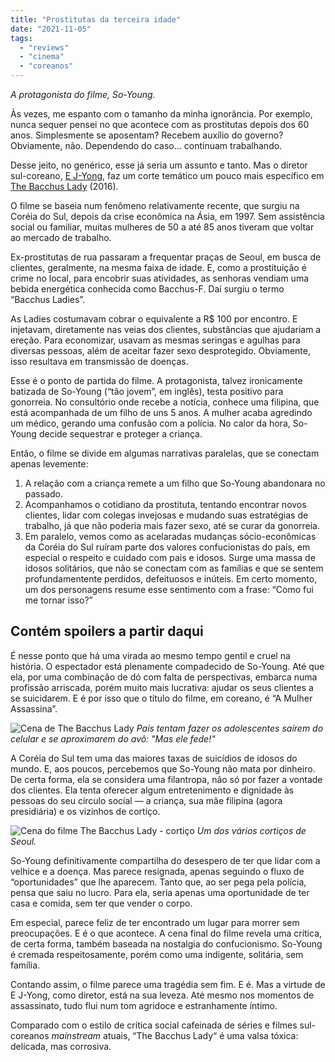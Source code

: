```yaml
---
title: "Prostitutas da terceira idade"
date: "2021-11-05"
tags: 
  - "reviews"
  - "cinema"
  - "coreanos"
---
```


_A protagonista do filme, So-Young._

Às vezes, me espanto com o tamanho da minha ignorância. Por exemplo, nunca sequer pensei no que acontece com as prostitutas depois dos 60 anos. Simplesmente se aposentam? Recebem auxílio do governo? Obviamente, não. Dependendo do caso… continuam trabalhando.

Desse jeito, no genérico, esse já seria um assunto e tanto. Mas o diretor sul-coreano, [E J-Yong](https://en.wikipedia.org/wiki/E_J-yong), faz um corte temático um pouco mais específico em [The Bacchus Lady](https://en.wikipedia.org/wiki/The_Bacchus_Lady) (2016).

O filme se baseia num fenômeno relativamente recente, que surgiu na Coréia do Sul, depois da crise econômica na Ásia, em 1997. Sem assistência social ou familiar, muitas mulheres de 50 a até 85 anos tiveram que voltar ao mercado de trabalho.

Ex-prostitutas de rua passaram a frequentar praças de Seoul, em busca de clientes, geralmente, na mesma faixa de idade. E, como a prostituição é crime no local, para encobrir suas atividades, as senhoras vendiam uma bebida energética conhecida como Bacchus-F. Daí surgiu o termo “Bacchus Ladies”.

As Ladies costumavam cobrar o equivalente a R$ 100 por encontro. E injetavam, diretamente nas veias dos clientes, substâncias que ajudariam a ereção. Para economizar, usavam as mesmas seringas e agulhas para diversas pessoas, além de aceitar fazer sexo desprotegido. Obviamente, isso resultava em transmissão de doenças.

Esse é o ponto de partida do filme. A protagonista, talvez ironicamente batizada de So-Young (“tão jovem”, em inglês), testa positivo para gonorreia. No consultório onde recebe a notícia, conhece uma filipina, que está acompanhada de um filho de uns 5 anos. A mulher acaba agredindo um médico, gerando uma confusão com a polícia. No calor da hora, So-Young decide sequestrar e proteger a criança.

Então, o filme se divide em algumas narrativas paralelas, que se conectam apenas levemente:

1. A relação com a criança remete a um filho que So-Young abandonara no passado.
2. Acompanhamos o cotidiano da prostituta, tentando encontrar novos clientes, lidar com colegas invejosas e mudando suas estratégias de trabalho, já que não poderia mais fazer sexo, até se curar da gonorreia.
3. Em paralelo, vemos como as acelaradas mudanças sócio-econômicas da Coréia do Sul ruíram parte dos valores confucionistas do país, em especial o respeito e cuidado com pais e idosos. Surge uma massa de idosos solitários, que não se conectam com as famílias e que se sentem profundamentente perdidos, defeituosos e inúteis. Em certo momento, um dos personagens resume esse sentimento com a frase: “Como fui me tornar isso?”

## Contém spoilers a partir daqui

É nesse ponto que há uma virada ao mesmo tempo gentil e cruel na história. O espectador está plenamente compadecido de So-Young. Até que ela, por uma combinação de dó com falta de perspectivas, embarca numa profissão arriscada, porém muito mais lucrativa: ajudar os seus clientes a se suicidarem. E é por isso que o título do filme, em coreano, é “A Mulher Assassina”.

![Cena de The Bacchus Lady](https://eduf.me/wp-content/uploads/2021/11/ele_fede.webp) _Pais tentam fazer os adolescentes saírem do celular e se aproximarem do avô: "Mas ele fede!"_

A Coréia do Sul tem uma das maiores taxas de suicídios de idosos do mundo. E, aos poucos, percebemos que So-Young não mata por dinheiro. De certa forma, ela se considera uma filantropa, não só por fazer a vontade dos clientes. Ela tenta oferecer algum entretenimento e dignidade às pessoas do seu círculo social — a criança, sua mãe filipina (agora presidiária) e os vizinhos de cortiço.

![Cena do filme The Bacchus Lady - cortiço](https://eduf.me/wp-content/uploads/2021/11/cortico.webp) _Um dos vários cortiços de Seoul._

So-Young definitivamente compartilha do desespero de ter que lidar com a velhice e a doença. Mas parece resignada, apenas seguindo o fluxo de “oportunidades” que lhe aparecem. Tanto que, ao ser pega pela polícia, pensa que saiu no lucro. Para ela, seria apenas uma oportunidade de ter casa e comida, sem ter que vender o corpo.

Em especial, parece feliz de ter encontrado um lugar para morrer sem preocupações. E é o que acontece. A cena final do filme revela uma crítica, de certa forma, também baseada na nostalgia do confucionismo. So-Young é cremada respeitosamente, porém como uma indigente, solitária, sem família.

Contando assim, o filme parece uma tragédia sem fim. E é. Mas a virtude de E J-Yong, como diretor, está na sua leveza. Até mesmo nos momentos de assassinato, tudo flui num tom agridoce e estranhamente íntimo.

Comparado com o estilo de crítica social cafeinada de séries e filmes sul-coreanos _mainstream_ atuais, “The Bacchus Lady“ é uma valsa tóxica: delicada, mas corrosiva.
